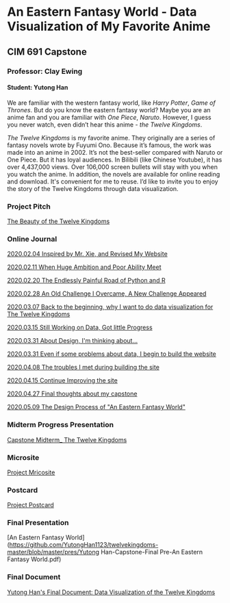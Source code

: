 # An Eastern Fantasy World - Data Visualization of My Favorite Anime
## CIM 691 Capstone 
### Professor: Clay Ewing
#### Student: Yutong Han
We are familiar with the western fantasy world, like *Harry Potter*, *Game of Thrones*. But do you know the eastern fantasy world? Maybe you are an anime fan and you are familiar with *One Piece*, *Naruto*. However, I guess you never watch, even didn’t hear this anime - *the Twelve Kingdoms*.

*The Twelve Kingdoms* is my favorite anime. They originally are a series of fantasy novels wrote by Fuyumi Ono. Because it’s famous, the work was made into an anime in 2002. It’s not the best-seller compared with Naruto or One Piece. But it has loyal audiences. In Bilibili (like Chinese Youtube), it has over 4,437,000 views. Over 106,000 screen bullets will stay with you when you watch the anime. In addition, the novels are available for online reading and download. It's convenient for me to reuse. I’d like to invite you to enjoy the story of the Twelve Kingdoms through data visualization.

### Project Pitch
[The Beauty of the Twelve Kingdoms](https://github.com/YutongHan1123/twelvekingdoms-master/blob/master/pres/The%20Beauty%20of%20the%20Twelve%20Kingdoms.pdf)

### Online Journal
[2020.02.04 Inspired by Mr. Xie, and Revised My Website](http://yutong-han.com/blog/weekly/02.html)

[2020.02.11 When Huge Ambition and Poor Ability Meet](http://yutong-han.com/blog/weekly/03.html)

[2020.02.20 The Endlessly Painful Road of Python and R](http://yutong-han.com/blog/weekly/04.html)

[2020.02.28 An Old Challenge I Overcame, A New Challenge Appeared](http://yutong-han.com/blog/weekly/05.html)

[2020.03.07 Back to the beginning, why I want to do data visualization for The Twelve Kingdoms](http://yutong-han.com/blog/weekly/06.html)

[2020.03.15 Still Working on Data, Got little Progress](http://yutong-han.com/blog/weekly/07.html)

[2020.03.31 About Design, I'm thinking about...](http://yutong-han.com/blog/weekly/08.html)

[2020.03.31 Even if some problems about data, I begin to build the website](http://yutong-han.com/blog/weekly/09.html)

[2020.04.08 The troubles I met during building the site](http://yutong-han.com/blog/weekly/10.html)

[2020.04.15 Continue Improving the site](http://yutong-han.com/blog/weekly/11.html)

[2020.04.27 Final thoughts about my capstone](http://yutong-han.com/blog/weekly/12.html)

[2020.05.09 The Design Process of "An Eastern Fantasy World"](http://yutong-han.com/blog/weekly/13.html)

### Midterm Progress Presentation 
[Capstone Midterm_ The Twelve Kingdoms](https://github.com/YutongHan1123/twelvekingdoms-master/blob/master/pres/Capstone%20Midterm_%20The%20Twelve%20Kingdoms.pdf)

### Microsite
[Project Mricosite](https://github.com/YutongHan1123/twelvekingdoms-master/blob/master/pres/Yutong%20Han's%20Capstone%20Postcard.pdf)

### Postcard
[Project Postcard](http://yutong-han.com/port/port10.html) 

### Final Presentation 
[An Eastern Fantasy World](https://github.com/YutongHan1123/twelvekingdoms-master/blob/master/pres/Yutong Han-Capstone-Final Pre-An Eastern Fantasy World.pdf)

### Final Document
[Yutong Han's Final Document: Data Visualization of the Twelve Kingdoms](https://github.com/YutongHan1123/twelvekingdoms-master/blob/master/pres/)
